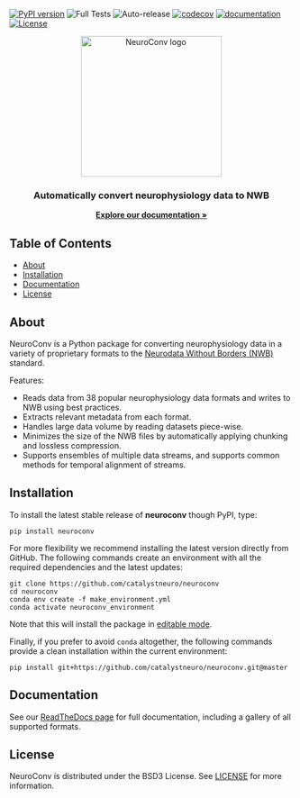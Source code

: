 [![PyPI version](https://badge.fury.io/py/neuroconv.svg)](https://badge.fury.io/py/neuroconv.svg)
![Full Tests](https://github.com/catalystneuro/neuroconv/actions/workflows/testing.yml/badge.svg)
![Auto-release](https://github.com/catalystneuro/neuroconv/actions/workflows/auto-publish.yml/badge.svg)
[![codecov](https://codecov.io/github/catalystneuro/neuroconv/coverage.svg?branch=main)](https://codecov.io/github/catalystneuro/neuroconv?branch=main)
[![documentation](https://readthedocs.org/projects/neuroconv/badge/?version=main)](https://neuroconv.readthedocs.io/en/main/)
[![License](https://img.shields.io/pypi/l/neuroconv.svg)](https://github.com/catalystneuro/neuroconv/license.txt)

<p align="center">
  <img src="docs/img/neuroconv_logo.png" width="250" alt="NeuroConv logo"/>
  <h3 align="center">Automatically convert neurophysiology data to NWB</h3>
</p>
<p align="center">
   <a href="https://neuroconv.readthedocs.io/"><strong>Explore our documentation »</strong></a>
</p>


<!-- TABLE OF CONTENTS -->

## Table of Contents

- [About](#about)
- [Installation](#installation)
- [Documentation](#documentation)
- [License](#license)

## About

NeuroConv is a Python package for converting neurophysiology data in a variety of proprietary formats to the [Neurodata Without Borders (NWB)](http://nwb.org) standard.

Features:

* Reads data from 38 popular neurophysiology data formats and writes to NWB using best practices.
* Extracts relevant metadata from each format.
* Handles large data volume by reading datasets piece-wise.
* Minimizes the size of the NWB files by automatically applying chunking and lossless compression.
* Supports ensembles of multiple data streams, and supports common methods for temporal alignment of streams.

## Installation
To install the latest stable release of **neuroconv** though PyPI, type:
```shell
pip install neuroconv
```

For more flexibility we recommend installing the latest version directly from GitHub. The following commands create an environment with all the required dependencies and the latest updates:

```shell
git clone https://github.com/catalystneuro/neuroconv
cd neuroconv
conda env create -f make_environment.yml
conda activate neuroconv_environment
```
Note that this will install the package in [editable mode](https://pip.pypa.io/en/stable/cli/pip_install/#editable-installs).

Finally, if you prefer to avoid `conda` altogether, the following commands provide a clean installation within the current environment:
```shell
pip install git+https://github.com/catalystneuro/neuroconv.git@master
```

## Documentation
See our [ReadTheDocs page](https://neuroconv.readthedocs.io/en/main/) for full documentation, including a gallery of all supported formats.

## License
NeuroConv is distributed under the BSD3 License. See [LICENSE](https://github.com/catalystneuro/neuroconv/blob/main/license.txt) for more information.
